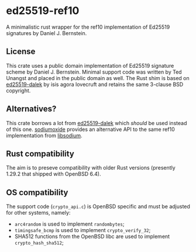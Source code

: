 # ed25519-ref10
A minimalistic rust wrapper for the ref10 implementation of Ed25519 signatures by Daniel J. Bernstein.

## License
This crate uses a public domain implementation of Ed25519 signature scheme by Daniel J. Bernstein.
Minimal support code was written by Ted Unangst and placed in the public domain as well.
The Rust shim is based on [ed25519-dalek](https://github.com/dalek-cryptography/ed25519-dalek)
by isis agora lovecruft and retains the same 3-clause BSD copyright.

## Alternatives?
This crate borrows a lot from [ed25519-dalek](https://github.com/dalek-cryptography/ed25519-dalek)
which *should* be used instead of this one.  [sodiumoxide](https://github.com/sodiumoxide/sodiumoxide)
provides an alternative API to the same ref10 implementation from [libsodium](https://github.com/jedisct1/libsodium).

## Rust compatibility
The aim is to preseve compatibility with older Rust versions (presently 1.29.2 that shipped with OpenBSD 6.4).

## OS compatibility
The support code (`crypto_api.c`) is OpenBSD specific and must be adjusted for other systems, namely:
  - `arc4random` is used to implement `randombytes`;
  - `timingsafe_bcmp` is used to implement `crypto_verify_32`;
  - SHA512 functions from the OpenBSD libc are used to implement `crypto_hash_sha512`;
